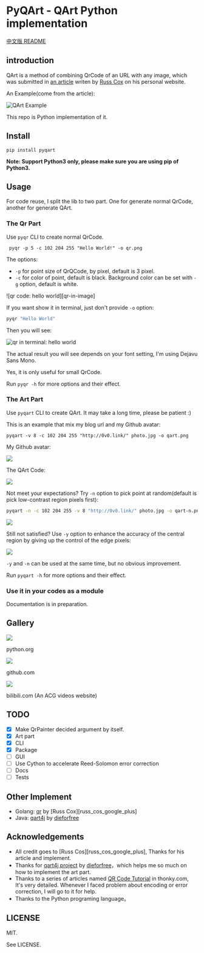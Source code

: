 # PyQArt - QArt Python implementation

[中文版 README](https://github.com/7sDream/pyqart/blob/master/README.zh.md)

## introduction

QArt is a method of combining QrCode of an URL with any image, which was submitted in [an article][qart-article] writen by [Russ Cox][russ-cos-google-plus] on his personal website.

An Example(come from the article):

![QArt Example][qart-example]

This repo is Python implementation of it.

## Install

```
pip install pyqart
```

**Note: Support Python3 only, please make sure you are using pip of Python3.**

## Usage

For code reuse, I split the lib to two part. One for generate normal QrCode, another for generate QArt.

### The Qr Part

Use `pyqr` CLI to create normal QrCode.

```
 pyqr -p 5 -c 102 204 255 "Hello World!" -o qr.png
 ```
 
 The options:
 
 - `-p` for point size of QrQCode, by pixel, default is 3 pixel.
 - `-c` for color of point, default is black. Background color can be set with `-g` option, default is white.

![qr code: hello world][qr-in-image]

If you want show it in terminal, just don't provide `-o` option:

```bash
pyqr "Hello World"
```

Then you will see:

![qr in terminal: hello world][my-qr-terminal]

The actual result you will see depends on your font setting, I'm using Dejavu Sans Mono.

Yes, it is only useful for small QrCode. 

Run `pyqr -h` for more options and their effect.

### The Art Part

Use `pyqart` CLI to create QArt. It may take a long time, please be patient :)

This is an example that mix my blog url and my Github avatar: 

```
pyqart -v 8 -c 102 204 255 "http://0v0.link/" photo.jpg -o qart.png
```

My Github avatar:

![][my-github-avatar]

The QArt Code:

![][my-qart-img]

Not meet your expectations? Try `-n` option to pick point at random(default is pick low-contrast region pixels first):

```bash
pyqart -n -c 102 204 255 -v 8 "http://0v0.link/" photo.jpg -o qart-n.png
```

![][my-qart-n-img]

Still not satisfied? Use `-y` option to enhance the accuracy of the central region by giving up the control of the edge pixels:

![][my-qart-y-img]

`-y` and `-n` can be used at the same time, but no obvious improvement.

Run `pyqart -h` for more options and their effect.

### Use it in your codes as a module

Documentation is in preparation.

## Gallery

![][python-qr]

python.org

![][github-qr]

github.com

![][bilibili-qr]

bilibili.com (An ACG videos website)

## TODO

- [x] Make QrPainter decided argument by itself.
- [x] Art part
- [x] CLI
- [x] Package
- [ ] GUI
- [ ] Use Cython to accelerate Reed-Solomon error correction
- [ ] Docs
- [ ] Tests

## Other Implement

- Golang: [qr][qr] by [Russ Cox][russ_cos_google_plus]
- Java: [qart4j][qart4j] by [dieforfree][dieforfree]

## Acknowledgements

- All credit goes to [Russ Cos][russ_cos_google_plus], Thanks for his article and implement.
- Thanks for [qart4j project][qart4j] by [dieforfree][dieforfree]，which helps me so much on how to implement the art part.
- Thanks to a series of articles named [QR Code Tutorial][tutorial] in thonky.com, It's very detailed. Whenever I faced problem about encoding or error correction, I will go to it for help.
- Thanks to the Python programing language。

## LICENSE

MIT.

See LICENSE.

[russ-cos-google-plus]: https://plus.google.com/+RussCox-rsc
[qart-article]: http://research.swtch.com/qart
[qart-example]: http://ww4.sinaimg.cn/large/88e401f0gw1f6dl845naoj205g05ga9y.jpg
[my-qr-img]: http://ww3.sinaimg.cn/large/88e401f0gw1f6ir3ifivzj20370370ss.jpg
[my-qr-terminal]: http://ww2.sinaimg.cn/large/88e401f0gw1f6ir4taf7hj209008c3ze.jpg
[my-github-avatar]: http://ww3.sinaimg.cn/large/88e401f0gw1f6iyj9nuwhj2049049q2v.jpg
[my-qart-img]: http://ww3.sinaimg.cn/large/88e401f0gw1f6ir8t0mbej20490490t2.jpg
[my-qart-n-img]: http://ww1.sinaimg.cn/large/88e401f0gw1f6irh15ouuj2049049mxp.jpg
[my-qart-y-img]: http://ww2.sinaimg.cn/large/88e401f0gw1f6irbnfjozj20490490t4.jpg
[qr]: https://code.google.com/p/rsc/source/browse/qr
[dieforfree]: https://github.com/dieforfree
[qart4j]: https://github.com/dieforfree/qart4j
[tutorial]: http://www.thonky.com/qr-code-tutorial/

[python-qr]: http://ww1.sinaimg.cn/large/88e401f0gw1f6iz81tkwpj204x04xaaf.jpg
[github-qr]: http://ww4.sinaimg.cn/large/88e401f0gw1f6izdtv2kqj204x04x0sy.jpg
[bilibili-qr]: http://ww3.sinaimg.cn/large/88e401f0gw1f6j0ds93k9j204x04x74m.jpg
